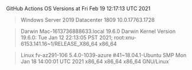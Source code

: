 GitHub Actions OS Versions at Fri Feb 19 12:17:13 UTC 2021

> Windows Server 2019 Datacenter 1809           10.0.17763.1728

> Darwin Mac-1613736888633.local 19.6.0 Darwin Kernel Version 19.6.0: Tue Jan 12 22:13:05 PST 2021; root:xnu-6153.141.16~1/RELEASE_X86_64 x86_64

> Linux fv-az291-106 5.4.0-1039-azure #41~18.04.1-Ubuntu SMP Mon Jan 18 14:00:01 UTC 2021 x86_64 x86_64 x86_64 GNU/Linux`
